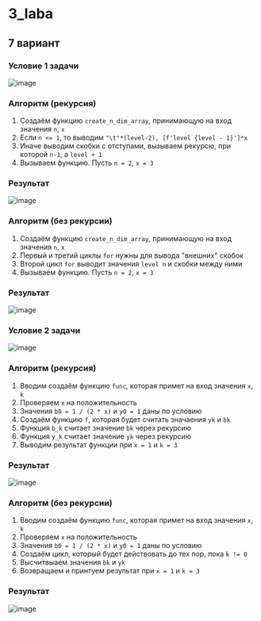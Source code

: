 # 3_laba
## 7 вариант 
### Условие 1 задачи 
![image](https://github.com/chernyavish/university/assets/150545779/5782c07e-e325-4832-b501-b00868bad3cd)
### Алгоритм (рекурсия)
1. Создаём функцию `create_n_dim_array`, принимающую на вход значения `n`, `x`
2. Если `n <= 1`, то выводим `"\t"*(level-2), [f'level {level - 1}']*x`
3. Иначе выводим скобки с отступами, вызываем рекурсю, при которой `n-1`, a `level + 1`
4. Вызываем функцию. Пусть `n = 2`, `x = 3`
### Результат
![image](https://github.com/gwoso/3_laba/assets/150545779/12e28707-6298-4570-a624-2766dbf6b9cf)
### Алгоритм (без рекурсии)
1. Создаём функцию `create_n_dim_array`, принимающую на вход значения `n`, `x`
2. Первый и третий циклы `for` нужны для вывода "внешних" скобок
3. Второй цикл `for` выводит значения `level n` и скобки между ними
4. Вызываем функцию. Пусть `n = 2`, `x = 3`
### Результат
![image](https://github.com/chernyavish/university/assets/150545779/be18d1f1-d7e8-43e9-a00e-892602168229)
### Условие 2 задачи
![image](https://github.com/chernyavish/university/assets/150545779/dff78851-0b72-4bb2-8aa1-90441e205f90)
### Алгоритм (рекурсия)
1. Вводим создаём функцию `func`, которая примет на вход значения `x`, `k`
2. Проверяем `x` на положительность
3. Значения `b0 = 1 / (2 * x)` и `y0 = 1` даны по условию
4. Создаём функцию `f`, которая будет считать значаения `yk` и `bk`
5. Функция `b_k` считает значение `bk` через рекурсию
6. Функция `y_k` считает значение `yk` через рекурсию
7. Выводим результат функции при `x = 1` и `k = 3`
### Результат
![image](https://github.com/gwoso/3_laba/assets/150545779/c71cbcc1-6f97-4ab5-9692-53e7afde0453)
### Алгоритм (без рекурсии)
1. Вводим создаём функцию `func`, которая примет на вход значения `x`, `k`
2. Проверяем `x` на положительность
3. Значения `b0 = 1 / (2 * x)` и `y0 = 1` даны по условию
4. Создаём цикл, который будет действовать до тех пор, пока `k != 0`
5. Высчитвыаем значения `bk` и `yk`
6. Возвращаем и принтуем результат при `x = 1` и `k = 3`
### Результат 
![image](https://github.com/gwoso/3_laba/assets/150545779/079aa67c-832b-4f19-a4ca-283e40b9a6e0)
